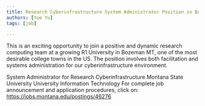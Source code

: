 ```yaml
---
title: Research Cyberinfrastructure System Administrator Position in Bozeman Montana
authors: [Yue Yu]
tags: [job]

---
```


This is an exciting opportunity to join a positive and dynamic research computing team at a growing R1 University in Bozeman MT, one of the most desirable college towns in the US. The position involves both facilitation and systems administration for our cyberinfrastructure environment.

 

System Administrator for Research Cyberinfrastructure
Montana State University
University Information Technology
For complete job announcement and application procedures, click on:
https://jobs.montana.edu/postings/46276
